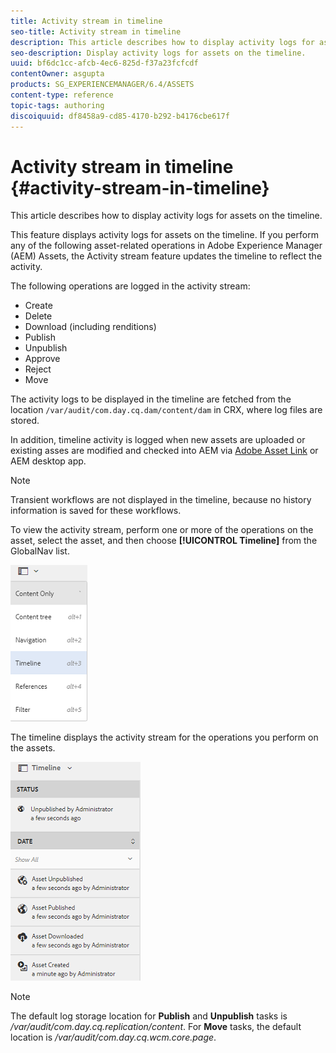 ```yaml
---
title: Activity stream in timeline
seo-title: Activity stream in timeline
description: This article describes how to display activity logs for assets on the timeline. 
seo-description: Display activity logs for assets on the timeline.
uuid: bf6dc1cc-afcb-4ec6-825d-f37a23fcfcdf
contentOwner: asgupta
products: SG_EXPERIENCEMANAGER/6.4/ASSETS
content-type: reference
topic-tags: authoring
discoiquuid: df8458a9-cd85-4170-b292-b4176cbe617f
---
```


# Activity stream in timeline {#activity-stream-in-timeline}

This article describes how to display activity logs for assets on the timeline.

This feature displays activity logs for assets on the timeline. If you perform any of the following asset-related operations in Adobe Experience Manager (AEM) Assets, the Activity stream feature updates the timeline to reflect the activity.

The following operations are logged in the activity stream:

* Create
* Delete
* Download (including renditions)
* Publish
* Unpublish
* Approve
* Reject
* Move

The activity logs to be displayed in the timeline are fetched from the location `/var/audit/com.day.cq.dam/content/dam` in CRX, where log files are stored.  

In addition, timeline activity is logged when new assets are uploaded or existing asses are modified and checked into AEM via [Adobe Asset Link](https://helpx.adobe.com/enterprise/using/manage-assets-using-adobe-asset-link.html) or AEM desktop app.

>[!NOTE]
>
>Transient workflows are not displayed in the timeline, because no history information is saved for these workflows.

To view the activity stream, perform one or more of the operations on the asset, select the asset, and then choose **[!UICONTROL Timeline]** from the GlobalNav list.

![timeline-3](assets/timeline-3.png)

The timeline displays the activity stream for the operations you perform on the assets. 

![activity_stream](assets/activity_stream.png)

>[!NOTE]
>
>The default log storage location for **Publish** and **Unpublish** tasks is */var/audit/com.day.cq.replication/content*. For **Move** tasks, the default location is */var/audit/com.day.cq.wcm.core.page*.

